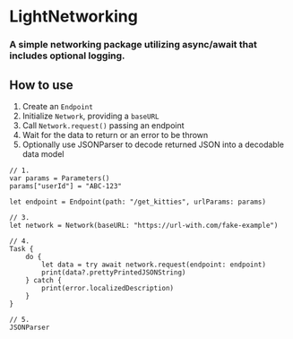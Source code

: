 # LightNetworking

### A simple networking package utilizing async/await that includes optional logging.

## How to use
1. Create an `Endpoint`
2. Initialize `Network`, providing a `baseURL`
3. Call `Network.request()` passing an endpoint
4. Wait for the data to return or an error to be thrown
5. Optionally use JSONParser to decode returned JSON into a decodable data model

```
// 1.
var params = Parameters()
params["userId"] = "ABC-123"

let endpoint = Endpoint(path: "/get_kitties", urlParams: params)

// 3.
let network = Network(baseURL: "https://url-with.com/fake-example")

// 4.
Task {
    do {
        let data = try await network.request(endpoint: endpoint)
        print(data?.prettyPrintedJSONString)
    } catch {
        print(error.localizedDescription)
    }
}

// 5.
JSONParser
```

